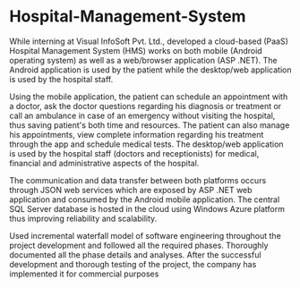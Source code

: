 # Hospital-Management-System
While interning at Visual InfoSoft Pvt. Ltd., developed a cloud-based (PaaS) Hospital Management System (HMS) works on both mobile (Android operating system) as well as a web/browser application (ASP .NET). The Android application is used by the patient while the desktop/web application is used by the hospital staff. 

Using the mobile application, the patient can schedule an appointment with a doctor, ask the doctor questions regarding his diagnosis or treatment or call an ambulance in case of an emergency without visiting the hospital, thus saving patient's both time and resources. The patient can also manage his appointments, view complete information regarding his treatment through the app and schedule medical tests. The desktop/web application is used by the hospital staff (doctors and receptionists) for medical, financial and administrative aspects of the hospital. 

The communication and data transfer between both platforms occurs through JSON web services which are exposed by ASP .NET web application and consumed by the Android mobile application. The central SQL Server database is hosted in the cloud using Windows Azure platform thus improving reliability and scalability. 

Used incremental waterfall model of software engineering throughout the project development and followed all the required phases. Thoroughly documented all the phase details and analyses. After the successful development and thorough testing of the project, the company has implemented it for commercial purposes